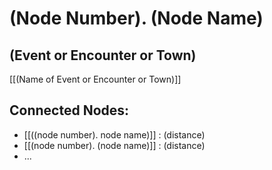 # (Node Number).  (Node Name)

## (Event or Encounter or Town)
[[(Name of Event or Encounter or Town)]]

## Connected Nodes:
- [[((node number). node name)]] : (distance)
- [[(node number). (node name)]] : (distance)
-  ...